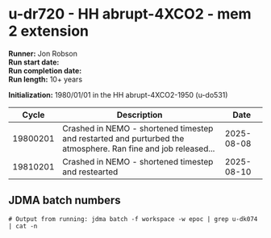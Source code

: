 # u-dr720 - HH abrupt-4XCO2 - mem 2 extension

**Runner:** Jon Robson  
**Run start date:**  
**Run completion date:**   
**Run length:** 10+ years  

**Initialization:** 1980/01/01 in the HH abrupt-4XCO2-1950 (u-do531)

| Cycle | Description | Date |
| --- | --- | --- |
| 19800201 | Crashed in NEMO - shortened timestep and restarted and purturbed the atmosphere. Ran fine and job released... | 2025-08-08 |
| 19810201  | Crashed in NEMO - shortened timestep and restearted | 2025-08-10 | 


## JDMA batch numbers
```
# Output from running: jdma batch -f workspace -w epoc | grep u-dk074 | cat -n


```
